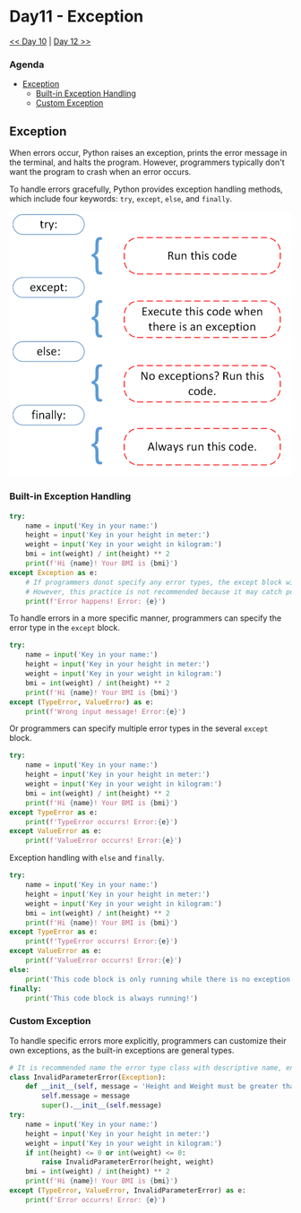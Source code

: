 # Day11 - Exception
[<< Day 10](../Day10/Day10.md)  |  [Day 12 >>](../Day12/Day12.md)

### Agenda
- [Exception](#higher-order-functions)
  - [Built-in Exception Handling](#built-in-exception-handling)
  - [Custom Exception](#custom-exception)

## Exception

When errors occur, Python raises an exception, prints the error message in the terminal, and halts the program. However, programmers typically don't want the program to crash when an error occurs.

To handle errors gracefully, Python provides exception handling methods, which include four keywords: `try`, `except`, `else`, and `finally`.

![Structure of Exception Handling](../images/try_except_else_finally.png)

### Built-in Exception Handling

```python
try:
    name = input('Key in your name:')
    height = input('Key in your height in meter:')
    weight = input('Key in your weight in kilogram:')
    bmi = int(weight) / int(height) ** 2
    print(f'Hi {name}! Your BMI is {bmi}')
except Exception as e:
    # If programmers donot specify any error types, the except block will catch all errors. 
    # However, this practice is not recommended because it may catch potential errors that programmers are not aware of, which can increase the difficulty of debugging.
    print(f'Error happens! Error: {e}')
```

To handle errors in a more specific manner, programmers can specify the error type in the `except` block.

```python
try:
    name = input('Key in your name:')
    height = input('Key in your height in meter:')
    weight = input('Key in your weight in kilogram:')
    bmi = int(weight) / int(height) ** 2
    print(f'Hi {name}! Your BMI is {bmi}')
except (TypeError, ValueError) as e:
    print(f'Wrong input message! Error:{e}')
```

Or programmers can specify multiple error types in the several `except` block.

```python
try:
    name = input('Key in your name:')
    height = input('Key in your height in meter:')
    weight = input('Key in your weight in kilogram:')
    bmi = int(weight) / int(height) ** 2
    print(f'Hi {name}! Your BMI is {bmi}')
except TypeError as e:
    print(f'TypeError occurrs! Error:{e}')
except ValueError as e:
    print(f'ValueError occurrs! Error:{e}')

```

Exception handling with `else` and `finally`.

```python
try:
    name = input('Key in your name:')
    height = input('Key in your height in meter:')
    weight = input('Key in your weight in kilogram:')
    bmi = int(weight) / int(height) ** 2
    print(f'Hi {name}! Your BMI is {bmi}')
except TypeError as e:
    print(f'TypeError occurrs! Error:{e}')
except ValueError as e:
    print(f'ValueError occurrs! Error:{e}')
else:
    print('This code block is only running while there is no exception happens!')
finally:
    print('This code block is always running!')
```

### Custom Exception

To handle specific errors more explicitly, programmers can customize their own exceptions, as the built-in exceptions are general types.

```python
# It is recommended name the error type class with descriptive name, ending with `Error` and avoid using abbreviation.
class InvalidParameterError(Exception):
    def __init__(self, message = 'Height and Weight must be greater than 0'):
        self.message = message
        super().__init__(self.message)
try:
    name = input('Key in your name:')
    height = input('Key in your height in meter:')
    weight = input('Key in your weight in kilogram:')
    if int(height) <= 0 or int(weight) <= 0:
        raise InvalidParameterError(height, weight)
    bmi = int(weight) / int(height) ** 2
    print(f'Hi {name}! Your BMI is {bmi}')
except (TypeError, ValueError, InvalidParameterError) as e:
    print(f'Error occurrs! Error: {e}')
```

